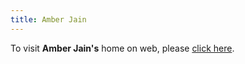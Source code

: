 ```yaml
---
title: Amber Jain
---
```


To visit **Amber Jain's** home on web, please [click here](http://amberj.devio.us/).
